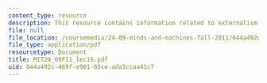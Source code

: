```yaml
---
content_type: resource
description: This resource contains information related to externalism.
file: null
file_location: /coursemedia/24-09-minds-and-machines-fall-2011/044a492c469fe90185ceada3ccaa41c7_MIT24_09F11_lec16.pdf
file_type: application/pdf
resourcetype: Document
title: MIT24_09F11_lec16.pdf
uid: 044a492c-469f-e901-85ce-ada3ccaa41c7
---
```

